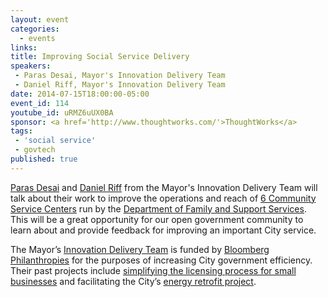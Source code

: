 ```yaml
---
layout: event
categories: 
  - events
links:
title: Improving Social Service Delivery
speakers: 
 - Paras Desai, Mayor's Innovation Delivery Team
 - Daniel Riff, Mayor's Innovation Delivery Team
date: 2014-07-15T18:00:00-05:00
event_id: 114
youtube_id: uRMZ6uUX0BA
sponsor: <a href='http://www.thoughtworks.com/'>ThoughtWorks</a>
tags: 
 - 'social service'
 - govtech
published: true
---
```


[Paras Desai](https://www.linkedin.com/pub/paras-desai/1/284/993) and [Daniel Riff](https://www.linkedin.com/pub/daniel-riff/1a/132/579) from the Mayor's Innovation Delivery Team will talk about their work to improve the operations and reach of [6 Community Service Centers](http://www.cityofchicago.org/city/en/depts/fss/provdrs/serv/svcs/community_servicecenterlocations.html) run by the [Department of Family and Support Services](http://www.cityofchicago.org/city/en/depts/fss.html). This will be a great opportunity for our open government community to learn about and provide feedback for improving an important City service.

The Mayor’s [Innovation Delivery Team](http://blogs.wttw.com/moreonthestory/2011/07/14/emanuel-announces-innovation-delivery-teams/) is funded by [Bloomberg Philanthropies](http://www.bloomberg.org/program/government-innovation/innovation-delivery-teams/) for the purposes of increasing City government efficiency. Their past projects include [simplifying the licensing process for small businesses](http://www.cityofchicago.org/city/en/depts/mayor/press_room/press_releases/2012/april_2012/mayor_rahm_emanuelannounces60percentreductioninlicensetypestohel.html) and facilitating the City’s [energy retrofit project](http://www.cityofchicago.org/city/en/depts/mayor/press_room/press_releases/2012/august_2012/residential_phaseofretrofitchicagolaunched.html).